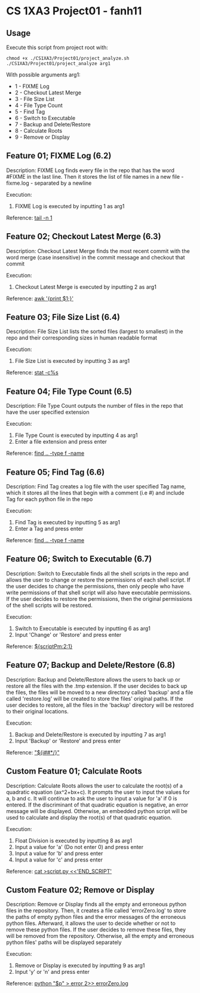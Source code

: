 # CS 1XA3 Project01 - fanh11
## Usage
Execute this script from project root with: 
``` 
chmod +x ./CS1XA3/Project01/project_analyze.sh 
./CS1XA3/Project01/project_analyze arg1 
``` 
With possible arguments arg1: 
* 1 - FIXME Log 
* 2 - Checkout Latest Merge 
* 3 - File Size List 
* 4 - File Type Count 
* 5 - Find Tag
* 6 - Switch to Executable
* 7 - Backup and Delete/Restore
* 8 - Calculate Roots
* 9 - Remove or Display

## Feature 01; FIXME Log (6.2)
Description: FIXME Log finds every file in the repo that has the word #FIXME in the last line. Then it stores 
the list of file names in a new file - fixme.log - separated by a newline
 
Execution: 
1. FIXME Log is executed by inputting 1 as arg1
 
Reference: [tail -n 1](https://unix.stackexchange.com/questions/286544/how-to-extract-first-and-last-lines-in-a-file)

## Feature 02; Checkout Latest Merge (6.3)
Description: Checkout Latest Merge finds the most recent commit with the word merge (case insensitive) in the 
commit message and checkout that commit 

Execution: 
1. Checkout Latest Merge is executed by inputting 2 as arg1 

Reference: [awk '{print $1;}'](https://unix.stackexchange.com/questions/65932/how-to-get-the-first-word-of-a-string)

## Feature 03; File Size List (6.4)
Description: File Size List lists the sorted files (largest to smallest) in the repo and their corresponding 
sizes in human readable format 

Execution:
1. File Size List is executed by inputting 3 as arg1 

Reference: [stat -c%s](https://www.cyberciti.biz/faq/howto-bash-check-file-size-in-linux-unix-scripting/)

## Feature 04; File Type Count (6.5)
Description: File Type Count outputs the number of files in the repo that have the user specified extension 

Execution: 
1. File Type Count is executed by inputting 4 as arg1 
2. Enter a file extension and press enter 

Reference: [find .. -type f -name](https://mac1xa3.ca/Slides/Week05/1XA3_Lab_Week05.html)

## Feature 05; Find Tag (6.6)
Description: Find Tag creates a log file with the user specified Tag name, which it stores all the lines that 
begin with a comment (i.e #) and include Tag for each python file in the repo 

Execution: 
1. Find Tag is executed by inputting 5 as arg1 
2. Enter a Tag and press enter

Reference: [find .. -type f -name](https://mac1xa3.ca/Slides/Week05/1XA3_Lab_Week05.html)

## Feature 06; Switch to Executable (6.7)
Description: Switch to Executable finds all the shell scripts in the repo and allows the user to change or restore
the permissions of each shell script. If the user decides to change the permissions, then only people who have write
permissions of that shell script will also have executable permissions. If the user decides to restore the permissions,
then the original permissions of the shell scripts will be restored.

Execution:
1. Switch to Executable is executed by inputting 6 as arg1
2. Input 'Change' or 'Restore' and press enter

Reference: [${scriptPm:2:1}](https://unix.stackexchange.com/questions/303960/index-a-string-in-bash)

## Feature 07; Backup and Delete/Restore (6.8)
Description: Backup and Delete/Restore allows the users to back up or restore all the files with the .tmp extension. 
If the user decides to back up the files, the files will be moved to a new directory called 'backup' and a file
called 'restore.log' will be created to store the files' original paths. If the user decides to restore, all the files
in the 'backup' directory will be restored to their original locations.  

Execution:
1. Backup and Delete/Restore is executed by inputting 7 as arg1
2. Input 'Backup' or 'Restore' and press enter

Reference: ["${i##*/}"](https://www.tldp.org/LDP/abs/html/string-manipulation.html)

## Custom Feature 01; Calculate Roots
Description: Calculate Roots allows the user to calculate the root(s) of a quadratic equation (ax^2+bx+c). It prompts 
the user to input the values for a, b and c. It will continue to ask the user to input a value for 'a' if 0 is 
entered. If the discriminant of that quadratic equation is negative, an error message will be displayed. Otherwise, an 
embedded python script will be used to calculate and display the root(s) of that quadratic equation.  
 
Execution: 
1. Float Division is executed by inputting 8 as arg1
2. Input a value for 'a' (Do not enter 0) and press enter
3. Input a value for 'b' and press enter
4. Input a value for 'c' and press enter

Reference: [cat >script.py <<'END_SCRIPT'](https://unix.stackexchange.com/questions/184726/how-to-include-python-script-inside-a-bash-script)

## Custom Feature 02; Remove or Display
Description: Remove or Display finds all the empty and erroneous python files in the repository. Then, it creates a
file called 'errorZero.log' to store the paths of empty python files and the error messages of the erroneous python 
files. Afterward, it allows the user to decide whether or not to remove these python files. If the user decides to 
remove these files, they will be removed from the repository. Otherwise, all the empty and erroneous python files' 
paths will be displayed separately 

Execution:
1. Remove or Display is executed by inputting 9 as arg1
2. Input 'y' or 'n' and press enter

Reference: [python "$p" > error 2>> errorZero.log](https://mac1xa3.ca/Slides/Week04/1XA3_Lecture_Week04.html)
